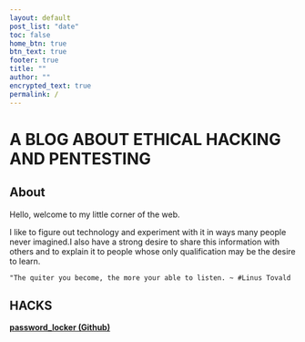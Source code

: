 ```yaml
---
layout: default
post_list: "date"
toc: false
home_btn: true
btn_text: true
footer: true
title: ""
author: ""
encrypted_text: true
permalink: /
---
```


#  A BLOG ABOUT ETHICAL HACKING AND PENTESTING

##  About
Hello, welcome to my little corner of the web.

I like to figure out technology and experiment with it in ways many
people never imagined.I also have a strong desire to share this information with
others and to explain it to people whose only qualification may be the desire to learn.

```
"The quiter you become, the more your able to listen. ~ #Linus Tovald
```
## HACKS

[**password_locker (Github)**](https://github.com/akiritsu/pRoJEct-NeGYa)

